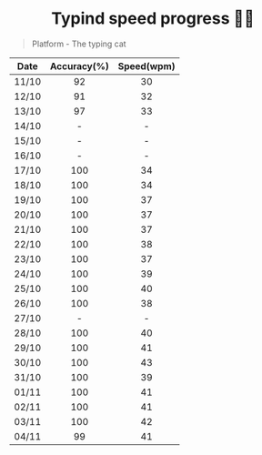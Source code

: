  <h1 align="center"> Typind speed progress 👩‍💻 </h1>
 
 > Platform - The typing cat 
 
 
 Date | Accuracy(%) | Speed(wpm) 
 :----:| :----:        | :----:
 11/10|     92      |         30
 12/10|     91      |         32
 13/10|     97      |         33
 14/10|     -       |         -
 15/10|     -       |         -
 16/10|     -       |         -
 17/10|     100     |         34
 18/10|     100     |         34
 19/10|     100     |         37
 20/10|     100     |         37
 21/10|     100     |         37
 22/10|     100     |         38
 23/10|     100     |         37
 24/10|     100     |         39
 25/10|     100     |         40
 26/10|     100     |         38     
 27/10|      -      |         -
 28/10|     100     |         40
 29/10|     100     |         41
 30/10|     100     |         43
 31/10|     100     |         39
 01/11|     100     |         41
 02/11|     100     |         41
 03/11|     100     |         42
 04/11|     99      |         41
